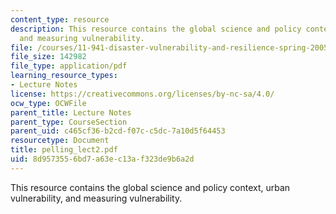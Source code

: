 ```yaml
---
content_type: resource
description: This resource contains the global science and policy context, urban vulnerability,
  and measuring vulnerability.
file: /courses/11-941-disaster-vulnerability-and-resilience-spring-2005/8d9573556bd7a63ec13af323de9b6a2d_pelling_lect2.pdf
file_size: 142982
file_type: application/pdf
learning_resource_types:
- Lecture Notes
license: https://creativecommons.org/licenses/by-nc-sa/4.0/
ocw_type: OCWFile
parent_title: Lecture Notes
parent_type: CourseSection
parent_uid: c465cf36-b2cd-f07c-c5dc-7a10d5f64453
resourcetype: Document
title: pelling_lect2.pdf
uid: 8d957355-6bd7-a63e-c13a-f323de9b6a2d
---
```

This resource contains the global science and policy context, urban vulnerability, and measuring vulnerability.